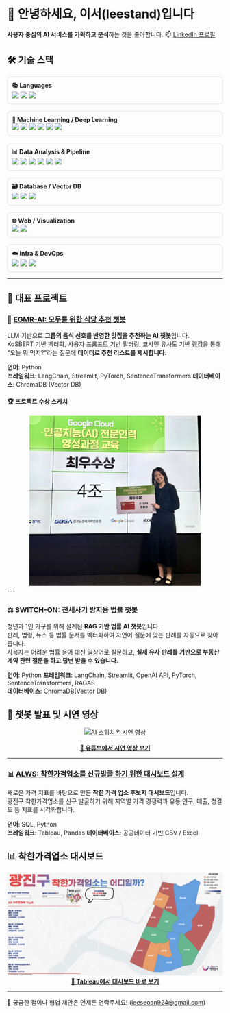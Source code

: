# 👋 안녕하세요, 이서(leestand)입니다 

**사용자 중심의 AI 서비스를 기획하고 분석**하는 것을 좋아합니다.
📫 [LinkedIn 프로필](https://www.linkedin.com/in/leeseo/)   


## 🛠 기술 스택
<div style="display: flex; flex-direction: column; gap: 16px">

<!-- Language Card -->
<div style="border: 1px solid #ddd; border-radius: 8px; padding: 10px">
  <strong>📚 Languages</strong><br>
  <img src="https://img.shields.io/badge/Python-3776AB?style=flat-square&logo=python&logoColor=white"/>
  <img src="https://img.shields.io/badge/SQL-4479A1?style=flat-square&logo=postgresql&logoColor=white"/>
  <img src="https://img.shields.io/badge/R-276DC3?style=flat-square&logo=r&logoColor=white"/>
</div>

<!-- ML/DL Card -->
<div style="border: 1px solid #ddd; border-radius: 8px; padding: 10px">
  <strong>🧠 Machine Learning / Deep Learning</strong><br>
  <img src="https://img.shields.io/badge/PyTorch-EE4C2C?style=flat-square&logo=pytorch&logoColor=white"/>
  <img src="https://img.shields.io/badge/Keras-D00000?style=flat-square&logo=keras&logoColor=white"/>
  <img src="https://img.shields.io/badge/TensorFlow-FF6F00?style=flat-square&logo=tensorflow&logoColor=white"/>
  <img src="https://img.shields.io/badge/CNN-0A0A0A?style=flat-square&logo=nvidia&logoColor=white"/>
  <img src="https://img.shields.io/badge/Scikit--learn-F7931E?style=flat-square&logo=scikit-learn&logoColor=white"/>
  <img src="https://img.shields.io/badge/SentenceTransformers-00599C?style=flat-square&logo=semantic-release&logoColor=white"/>
</div>

<!-- Data Analysis -->
<div style="border: 1px solid #ddd; border-radius: 8px; padding: 10px">
  <strong>📊 Data Analysis & Pipeline</strong><br>
  <img src="https://img.shields.io/badge/Pandas-150458?style=flat-square&logo=pandas&logoColor=white"/>
  <img src="https://img.shields.io/badge/Numpy-013243?style=flat-square&logo=numpy&logoColor=white"/>
  <img src="https://img.shields.io/badge/Matplotlib-11557C?style=flat-square&logo=plotly&logoColor=white"/>
  <img src="https://img.shields.io/badge/Apache%20Spark-E25A1C?style=flat-square&logo=apachespark&logoColor=white"/>
  <img src="https://img.shields.io/badge/Apache%20Hadoop-66CCFF?style=flat-square&logo=apachehadoop&logoColor=black"/>
  <img src="https://img.shields.io/badge/Apache%20Hive-FDEE21?style=flat-square&logo=apache&logoColor=black"/>
</div>

<!-- DB -->
<div style="border: 1px solid #ddd; border-radius: 8px; padding: 10px">
  <strong>🗃 Database / Vector DB</strong><br>
  <img src="https://img.shields.io/badge/ChromaDB-16C60C?style=flat-square&logo=databricks&logoColor=white"/>
  <img src="https://img.shields.io/badge/MySQL-4479A1?style=flat-square&logo=mysql&logoColor=white"/>
  <img src="https://img.shields.io/badge/MongoDB-47A248?style=flat-square&logo=mongodb&logoColor=white"/>
</div>

<!-- Web & Viz -->
<div style="border: 1px solid #ddd; border-radius: 8px; padding: 10px">
  <strong>🌐 Web / Visualization</strong><br>
  <img src="https://img.shields.io/badge/Streamlit-FF4B4B?style=flat-square&logo=streamlit&logoColor=white"/>
  <img src="https://img.shields.io/badge/Tableau-E97627?style=flat-square&logo=tableau&logoColor=white"/>
</div>

<!-- Infra -->
<div style="border: 1px solid #ddd; border-radius: 8px; padding: 10px">
  <strong>☁️ Infra & DevOps</strong><br>
  <img src="https://img.shields.io/badge/GCP-4285F4?style=flat-square&logo=googlecloud&logoColor=white"/>
  <img src="https://img.shields.io/badge/GitHub%20Actions-2088FF?style=flat-square&logo=githubactions&logoColor=white"/>
  <img src="https://img.shields.io/badge/Linux-FCC624?style=flat-square&logo=linux&logoColor=black"/>
</div>

</div>

---

## 🚀 대표 프로젝트

### 🥗 [EGMR-AI: 모두를 위한 식당 추천 챗봇](https://github.com/leestand/EGMR-AI)
LLM 기반으로 **그룹의 음식 선호를 반영한 맛집을 추천하는 AI 챗봇**입니다.  
KoSBERT 기반 벡터화, 사용자 프롬프트 기반 필터링, 코사인 유사도 기반 랭킹을 통해  "오늘 뭐 먹지?"라는 질문에 **데이터로 추천 리스트를 제시합니다.**

**언어**: Python    
**프레임워크**: LangChain, Streamlit, PyTorch, SentenceTransformers
**데이터베이스**: ChromaDB (Vector DB)  

#### 🏆 프로젝트 수상 스케치
<div align="center">
  <img src="https://raw.githubusercontent.com/leestand/EGMR-AI/main/images/presentation_day_1.jpg" width="400"/>
</div>
---

### ⚖️ [SWITCH-ON: 전세사기 방지용 법률 챗봇](https://github.com/leestand/SWITCH-ON)
청년과 1인 가구를 위해 설계된 **RAG 기반 법률 AI 챗봇**입니다.  
판례, 법령, 뉴스 등 법률 문서를 벡터화하여 자연어 질문에 맞는 판례를 자동으로 찾아줍니다.  
사용자는 어려운 법률 용어 대신 일상어로 질문하고, **실제 유사 판례를 기반으로 부동산 계약 관련 질문을 하고 답변 받을 수 있습니다.**

**언어**: Python
**프레임워크**: LangChain, Streamlit, OpenAI API, PyTorch, SentenceTransformers, RAGAS    
**데이터베이스**: ChromaDB(Vector DB)  


## 🎥 챗봇 발표 및 시연 영상

<div align="center">

  [![AI 스위치온 시연 영상](https://img.youtube.com/vi/4jeZ1oXFj5Q/0.jpg)](https://youtu.be/4jeZ1oXFj5Q?feature=shared)  
  <br>
  <strong>[🔗 유튜브에서 시연 영상 보기](https://youtu.be/4jeZ1oXFj5Q?feature=shared)</strong>

</div>

---

### 📊 [ALWS: 착한가격업소를 신규발굴 하기 위한 대시보드 설계](https://github.com/leestand/ALWS)
새로운 가격 지표를 바탕으로 만든 **착한 가격 업소 후보지 대시보드**입니다.  
광진구 착한가격업소를 신규 발굴하기 위해 지역별 가격 경쟁력과 유동 인구, 매출, 청결도 등 지표를 시각화합니다.

**언어**: SQL, Python  
**프레임워크**: Tableau, Pandas
**데이터베이스**: 공공데이터 기반 CSV / Excel  

## 📊 착한가격업소 대시보드

<div align="center">

  [![광진구 착한가격업소 Tableau 대시보드](https://raw.githubusercontent.com/leestand/ALWS/main/dashboard_sample.jpg)](https://public.tableau.com/app/profile/seungwoo.lee5575/viz/_17460765514420/1_1)
  <br>
  <strong>[🔗 Tableau에서 대시보드 바로 보기](https://public.tableau.com/app/profile/seungwoo.lee5575/viz/_17460765514420/1_1)</strong>

</div>

---

👀 궁금한 점이나 협업 제안은 언제든 연락주세요! (leeseoan924@gmail.com)

